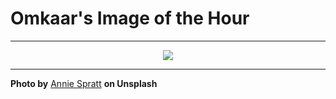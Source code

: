 # Omkaar's Image of the Hour

---

<div align="center">

<a href="https://unsplash.com/photos/a-group-of-people-riding-horses-down-a-street-Ng2UydNj4W8">
  <img src="https://images.unsplash.com/photo-1739611216842-05e54af86ec7?crop=entropy&cs=tinysrgb&fit=max&fm=jpg&ixid=M3w3NjA2Nzh8MHwxfHJhbmRvbXx8fHx8fHx8fDE3NTI3MTA0MDB8&ixlib=rb-4.1.0&q=80&w=1080" style="max-width:100%; height:auto;">
</a>



</div>

---

**Photo by** [Annie Spratt](https://unsplash.com/@anniespratt) **on Unsplash**
